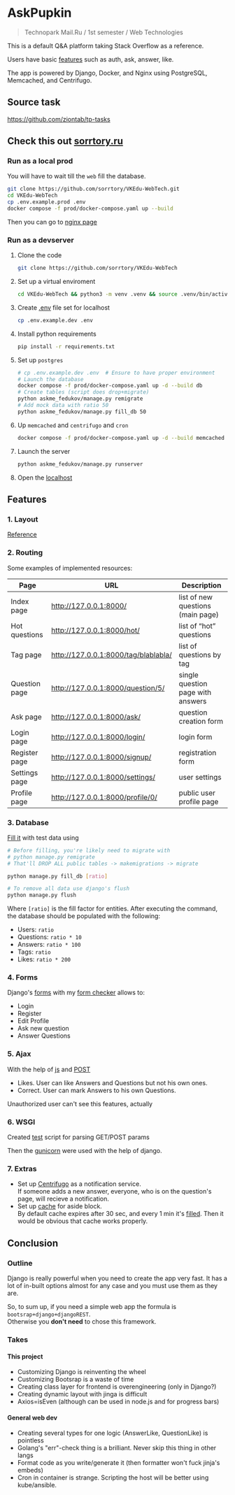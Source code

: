 # AskPupkin

> Technopark Mail.Ru / 1st semester / Web Technologies

This is a default Q&A platform taking Stack Overflow as a reference.

Users have basic [features](#features) such as auth, ask, answer, like.

The app is powered by Django, Docker, and Nginx using PostgreSQL, Memcached, and Centrifugo.

## Source task

<https://github.com/ziontab/tp-tasks>

## Check this out [sorrtory.ru](sorrtory.ru)

### Run as a local prod

You will have to wait till the `web` fill the database.

```sh
git clone https://github.com/sorrtory/VKEdu-WebTech.git
cd VKEdu-WebTech
cp .env.example.prod .env
docker compose -f prod/docker-compose.yaml up --build
```

Then you can go to [nginx page](http://localhost:1337)

### Run as a devserver

1. Clone the code

    ```bash
    git clone https://github.com/sorrtory/VKEdu-WebTech
    ```

2. Set up a virtual enviroment

    ```bash
    cd VKEdu-WebTech && python3 -m venv .venv && source .venv/bin/activate
    ```

3. Create [.env](.env.example.dev) file set for localhost

    ```sh
    cp .env.example.dev .env
    ```

4. Install python requirements

    ```bash
    pip install -r requirements.txt
    ```

5. Set up `postgres`

    ```sh
    # cp .env.example.dev .env  # Ensure to have proper environment
    # Launch the database
    docker compose -f prod/docker-compose.yaml up -d --build db
    # Create tables (script does drop+migrate)
    python askme_fedukov/manage.py remigrate
    # Add mock data with ratio 50
    python askme_fedukov/manage.py fill_db 50  
    ```

6. Up `memcached` and `centrifugo` and `cron`

    ```sh
    docker compose -f prod/docker-compose.yaml up -d --build memcached centrifugo cron
    ```

7. Launch the server

    ```bash
    python askme_fedukov/manage.py runserver
    ```

8. Open the [localhost](http://127.0.0.1:8000/)

## Features

### 1. Layout

[Reference](https://github.com/ziontab/tp-tasks/blob/master/files/markdown/task-1.md#6-%D0%BF%D1%80%D0%B8%D0%BC%D0%B5%D1%80%D0%BD%D1%8B%D0%B9-%D0%B2%D0%BD%D0%B5%D1%88%D0%BD%D0%B8%D0%B9-%D0%B2%D0%B8%D0%B4-%D1%81%D1%82%D1%80%D0%B0%D0%BD%D0%B8%D1%86)

### 2. Routing

Some examples of implemented resources:

| Page              | URL                                    | Description                                      |
|-------------------|----------------------------------------|--------------------------------------------------|
| Index page        | <http://127.0.0.1:8000/>               | list of new questions (main page)                |
| Hot questions     | <http://127.0.0.1:8000/hot/>           | list of “hot” questions                          |
| Tag page          | <http://127.0.0.1:8000/tag/blablabla/> | list of questions by tag                         |
| Question page     | <http://127.0.0.1:8000/question/5/>    | single question page with answers                |
| Ask page          | <http://127.0.0.1:8000/ask/>           | question creation form                           |
| Login page        | <http://127.0.0.1:8000/login/>         | login form                                       |
| Register page     | <http://127.0.0.1:8000/signup/>        | registration form                                |
| Settings page     | <http://127.0.0.1:8000/settings/>      | user settings                                    |
| Profile page      | <http://127.0.0.1:8000/profile/0/>     | public user profile page                         |

### 3. Database

[Fill it](askme_fedukov/app/management/commands/fill_db.py) with test data using

```sh
# Before filling, you're likely need to migrate with 
# python manage.py remigrate
# That'll DROP ALL public tables -> makemigrations -> migrate

python manage.py fill_db [ratio]

# To remove all data use django's flush
python manage.py flush
```

Where `[ratio]` is the fill factor for entities.
After executing the command, the database should be populated with the following:

- Users: `ratio`
- Questions: `ratio * 10`
- Answers: `ratio * 100`
- Tags: `ratio`
- Likes: `ratio * 200`

### 4. Forms

Django's [forms](askme_fedukov/app/forms.py)
with my [form checker](/askme_fedukov/app/utils/form_checker.py) allows to:

- Login
- Register
- Edit Profile
- Ask new question
- Answer Questions

### 5. Ajax

With the help of [js](./askme_fedukov/app/static/ajax.js) and [POST](https://github.com/sorrtory/VKEdu-WebTech/blob/master/askme_fedukov/app/views.py#L277-L316)

- Likes. User can like Answers and Questions but not his own ones.
- Correct. User can mark Answers to his own Questions.

Unauthorized user can't see this features, actually

### 6. WSGI

Created [test](wsgi/test.py) script for parsing GET/POST params

Then the [gunicorn](./prod/gunicorn.conf.py) were used with the help of django.

### 7. Extras

- Set up [Centrifugo](./askme_fedukov/app/utils/notification.py) as a notification service. \
    If someone adds a new answer, everyone, who is on the question's page, will recieve a notification.
- Set up [cache](./askme_fedukov/app/utils/cache.py) for aside block. \
    By default cache expires after 30 sec, and every 1 min it's [filled](./prod/cron.sh). Then it would be obvious that cache works properly.

## Conclusion

### Outline

Django is really powerful when you need to create the app very fast.
It has a lot of in-built options almost for any case and you must use them as they are.

So, to sum up, if you need a simple web app the formula is `bootsrap+django+djangoREST`. \
Otherwise you **don't need** to chose this framework.

### Takes

#### This project

- Customizing Django is reinventing the wheel
- Customizing Bootsrap is a waste of time
- Creating class layer for frontend is overengineering (only in Django?)
- Creating dynamic layout with jinga is difficult
- Axios=isEven (although can be used in node.js and for progress bars)

#### General web dev

- Creating several types for one logic (AnswerLike, QuestionLike) is pointless
- Golang's "err"-check thing is a brilliant. Never skip this thing in other langs
- Format code as you write/generate it (then formatter won't fuck jinja's embeds)
- Cron in container is strange. Scripting the host will be better using kube/ansible.
